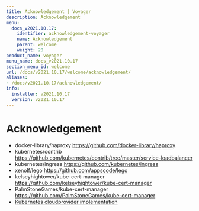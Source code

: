 ```yaml
---
title: Acknowledgement | Voyager
description: Acknowledgement
menu:
  docs_v2021.10.17:
    identifier: acknowledgement-voyager
    name: Acknowledgement
    parent: welcome
    weight: 20
product_name: voyager
menu_name: docs_v2021.10.17
section_menu_id: welcome
url: /docs/v2021.10.17/welcome/acknowledgement/
aliases:
- /docs/v2021.10.17/acknowledgement/
info:
  installer: v2021.10.17
  version: v2021.10.17
---
```


# Acknowledgement

 - docker-library/haproxy https://github.com/docker-library/haproxy
 - kubernetes/contrib https://github.com/kubernetes/contrib/tree/master/service-loadbalancer
 - kubernetes/ingress https://github.com/kubernetes/ingress
 - xenolf/lego https://github.com/appscode/lego
 - kelseyhightower/kube-cert-manager https://github.com/kelseyhightower/kube-cert-manager
 - PalmStoneGames/kube-cert-manager https://github.com/PalmStoneGames/kube-cert-manager
 - [Kubernetes cloudprovider implementation](https://github.com/kubernetes/kubernetes/tree/master/pkg/cloudprovider)
